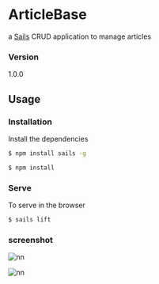 # ArticleBase

a [Sails](http://sailsjs.org) CRUD application to manage articles

### Version
1.0.0

## Usage


### Installation

Install the dependencies

```sh
$ npm install sails -g
```

```sh
$ npm install
```

### Serve
To serve in the browser

```sh
$ sails lift
```

### screenshot

![nn](https://user-images.githubusercontent.com/12325386/29485715-24e99648-8509-11e7-9b6d-0a945206d2b8.JPG)

![nn](https://user-images.githubusercontent.com/12325386/29485724-46f4bad8-8509-11e7-9b29-e2e71872c7fc.JPG)
